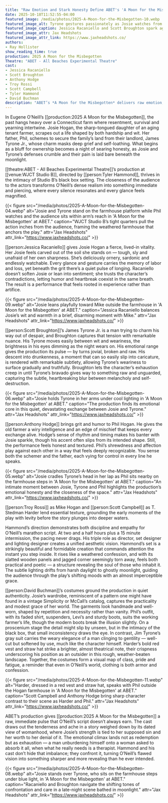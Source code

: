 ```yaml
---
title: "Raw Emotion and Stark Honesty Define ABET's 'A Moon for the Misbegotten'"
date: 2025-10-18T11:52:55-04:00
featured_image: /media/photos/2025-A-Moon-for-the-Misbegotten-10.webp
featured_image_alt: Tyrone gestures passionately as Josie watches from the farmhouse porch in 'A Moon for the Misbegotten' at ABET.
featured_image_caption: Jessica Racaniello and Scott Broughton spark against Hammond's weathered farmhouse set in ABET's intimate, arresting staging of 'A Moon for the Misbegotten'.
featured_image_attr: Jax Headshots
featured_image_attr_link: https://www.jaxheadshots.co/
authors: 
- Ray Hollister
show_reading_time: true
production: 2025 A Moon for the Misbegotten
Theatre: "ABET - All Beaches Experimental Theatre"
cast: 
- Jessica Racaniello 
- Scott Broughton
- Anthony Hodge
- Troy Rossi
- Scott Campbell
- Tyler Hammond
- David Buchman
description: "ABET’s *A Moon for the Misbegotten* delivers raw emotion, striking design and standout performances in O’Neill’s tale of loneliness and redemption."
---
```

In Eugene O’Neill’s [[production:2025 A Moon for the Misbegotten]], the past hangs heavy over a Connecticut farm where resentment, survival and yearning intertwine. Josie Hogan, the sharp-tongued daughter of an aging tenant farmer, scrapes out a life shaped by both hardship and wit. Her father, Phil, schemes to secure the family’s land from their landlord, James Tyrone Jr., whose charm masks deep grief and self-loathing. What begins as a bluff for ownership becomes a night of searing honesty, as Josie and Tyrone’s defenses crumble and their pain is laid bare beneath the moonlight.<!--more-->

[[theatre:ABET - All Beaches Experimental Theatre]]’s production at [[venue:WJCT Studio B]], directed by [[person:Tyler Hammond]], thrives in the intimacy of Studio B’s black box setting. The closeness of the audience to the actors transforms O’Neill’s dense realism into something immediate and piercing, where every silence resonates and every glance feels magnified.

{{< figure src="/media/photos/2025-A-Moon-for-the-Misbegotten-04.webp" alt="Josie and Tyrone stand on the farmhouse platform while Phil watches and the audience sits within arm’s reach in 'A Moon for the Misbegotten' at ABET." caption="WJCT Studio B’s tight quarters pull the action inches from the audience, framing the weathered farmhouse that anchors the play." attr="Jax Headshots" attr_link="https://www.jaxheadshots.co/" >}}

[[person:Jessica Racaniello]] gives Josie Hogan a fierce, lived-in vitality. Her Josie feels carved out of the soil she stands on — tough, sly and unafraid of her own sharpness. She’s deliciously ornery, sardonic and endlessly watchable. Every glance and gesture carries the memory of labor and loss, yet beneath the grit there’s a quiet pulse of longing. Racaniello doesn’t soften Josie or lean into sentiment; she trusts the character’s contradictions, letting humor and heartbreak coexist in the same breath. The result is a performance that feels rooted in experience rather than artifice.

{{< figure src="/media/photos/2025-A-Moon-for-the-Misbegotten-09.webp" alt="Josie leans playfully toward Mike outside the farmhouse in 'A Moon for the Misbegotten' at ABET." caption="Jessica Racaniello balances Josie’s wit and warmth in a brief, disarming moment with Mike." attr="Jax Headshots" attr_link="https://www.jaxheadshots.co/" >}}

[[person:Scott Broughton]]’s James Tyrone Jr. is a man trying to charm his way out of despair, and Broughton captures that tension with remarkable nuance. His Tyrone moves easily between wit and weariness, the brightness in his eyes dimming as the night wears on. His emotional range gives the production its pulse — by turns jovial, broken and raw. His descent into drunkenness, a moment that can so easily slip into caricature, is rendered with remarkable subtlety, allowing Tyrone’s weariness to surface gradually and truthfully. Broughton lets the character’s exhaustion creep in until Tyrone’s bravado gives way to something raw and unguarded, capturing the subtle, heartbreaking blur between melancholy and self-destruction.

{{< figure src="/media/photos/2025-A-Moon-for-the-Misbegotten-06.webp" alt="Josie holds Tyrone in her arms under cool lighting in 'A Moon for the Misbegotten' at ABET." caption="The production finds its emotional core in this quiet, devastating exchange between Josie and Tyrone." attr="Jax Headshots" attr_link="https://www.jaxheadshots.co/" >}}

[[person:Anthony Hodge]] brings grit and humor to Phil Hogan. He gives the old farmer a wiry intelligence and an edge of mischief that keeps every exchange alive. Hodge’s sense of rhythm and timing makes his banter with Josie sparkle, though his accent often slips from its intended shape. Still, the performance feels honest and textured. Phil’s shrewdness and affection play against each other in a way that feels deeply recognizable. You sense both the schemer and the father, each vying for control in every line he speaks.

{{< figure src="/media/photos/2025-A-Moon-for-the-Misbegotten-05.webp" alt="Josie cradles Tyrone’s head in her lap as Phil sits nearby on the farmhouse steps in 'A Moon for the Misbegotten' at ABET." caption="An intimate moment between Josie, Tyrone and Phil highlights the production’s emotional honesty and the closeness of the space." attr="Jax Headshots" attr_link="https://www.jaxheadshots.co/" >}}

[[person:Troy Rossi]] as Mike Hogan and [[person:Scott Campbell]] as T. Stedman Harder lend essential texture, grounding the early moments of the play with levity before the story plunges into deeper waters.

Hammond’s direction demonstrates both discipline and empathy for O’Neill’s marathon script. At two and a half hours plus a 15 minute intermission, the pacing never drags. His triple role as director, set designer and lighting designer creates a unified aesthetic vision. Hammond’s set is a strikingly beautiful and formidable creation that commands attention the instant you step inside. It rises like a weathered confession, and with its slatted wooden panels and jagged corner seemingly torn away, feels both practical and poetic — a structure revealing the soul of those who inhabit it. The subtle lighting drifts from harsh daylight to ghostly moonlight, guiding the audience through the play’s shifting moods with an almost imperceptible grace.

[[person:David Buchman]]’s costumes ground the production in quiet authenticity. Josie’s wardrobe, reminiscent of a pattern one might have found in a vintage Simplicity or McCall’s catalog, captures the practicality and modest grace of her world. The garments look handmade and well-worn, shaped by repetition and necessity rather than vanity. Phil’s outfit, with its faded shirt, suspenders, Levi’s and sturdy boots, suits the working farmer’s life, though the modern boots break the illusion slightly. On a proscenium stage the detail might slip by unseen, but in the intimacy of the black box, that small inconsistency draws the eye. In contrast, Jim Tyrone’s gray suit carries the weary elegance of a man clinging to gentility — well-cut but softened by use, much like the character himself. Harder’s bold red vest and straw hat strike a brighter, almost theatrical note, their crispness underscoring his position as an outsider in this rough, weather-beaten landscape. Together, the costumes form a visual map of class, pride and fatigue, a reminder that even in O’Neill’s world, clothing is both armor and confession.

{{< figure src="/media/photos/2025-A-Moon-for-the-Misbegotten-11.webp" alt="Harder, dressed in a red vest and straw hat, speaks with Phil outside the Hogan farmhouse in 'A Moon for the Misbegotten' at ABET." caption="Scott Campbell and Anthony Hodge bring sharp character contrast to their scene as Harder and Phil." attr="Jax Headshots" attr_link="https://www.jaxheadshots.co/" >}}

ABET’s production gives [[production:2025 A Moon for the Misbegotten]] a raw, immediate pulse that O’Neill’s script doesn’t always earn. The cast draws out the tenderness and ache in a story weighed down by its dated view of womanhood, where Josie’s strength is tied to her supposed sin and her worth to her denial of it. The emotional climax lands not as redemption but as exhaustion — a man unburdening himself onto a woman asked to absorb it all, when what he really needs is a therapist. Hammond and his cast don’t hide that imbalance; they confront it, turning O’Neill’s flawed vision into something sharper and more revealing than he ever intended.

{{< figure src="/media/photos/2025-A-Moon-for-the-Misbegotten-08.webp" alt="Josie stands over Tyrone, who sits on the farmhouse steps under blue light, in 'A Moon for the Misbegotten' at ABET." caption="Racaniello and Broughton navigate the shifting tones of confrontation and care in a late-night scene bathed in moonlight." attr="Jax Headshots" attr_link="https://www.jaxheadshots.co/" >}}
